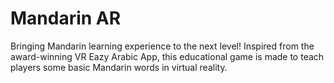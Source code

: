 # Mandarin AR
Bringing Mandarin learning experience to the next level! Inspired from the award-winning VR Eazy Arabic App, this educational game is made to teach players some basic Mandarin words in virtual reality.
